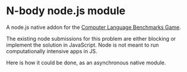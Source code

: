# N-body node.js module

A node.js native addon for the [Computer Language Benchmarks Game](http://benchmarksgame.alioth.debian.org/).

The existing node submissions for this problem are either blocking or implement the solution in JavaScript.  Node is not meant to run computationally intensive apps in JS.

Here is how it could be done, as an asynchronous native module.



